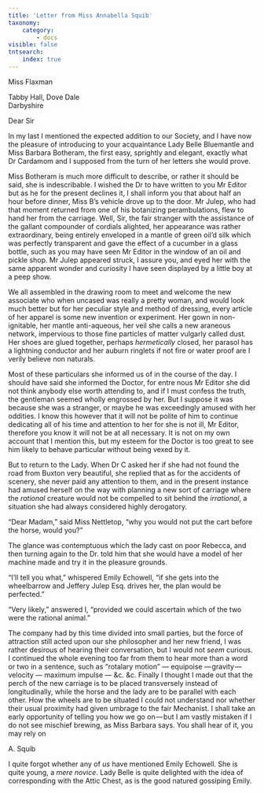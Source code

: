 ```yaml
---
title: 'Letter from Miss Annabella Squib'
taxonomy:
    category:
        - docs
visible: false
tntsearch:
    index: true
---
```

<div class="author">Miss Flaxman</div>

Tabby Hall, Dove Dale  
Darbyshire

Dear Sir

In my last I mentioned the expected addition to our Society, and I have now the pleasure of introducing to your acquaintance Lady Belle Bluemantle and Miss Barbara Botheram, the first easy, sprightly and elegant, exactly what Dr Cardamom and I supposed from the turn of her letters she would prove.  

Miss Botheram is much more difficult to describe, or rather it should be said, she is indescribable. I wished the Dr to have written to you Mr Editor but as he for the present declines it, I shall inform you that about half an hour before dinner, Miss B’s vehicle drove up to the door. Mr Julep, who had that moment returned from one of his botanizing perambulations, flew to hand her from the carriage. Well, Sir, the fair stranger with the assistance of the gallant compounder of cordials alighted, her appearance was rather extraordinary, being entirely enveloped in a mantle of green oil’d silk which was perfectly transparent and gave the effect of a cucumber in a glass bottle, such as you may have seen Mr Editor in the window of an oil and pickle shop. Mr Julep appeared struck, I assure you, and eyed her with the same apparent wonder and curiosity I have seen displayed by a little boy at a peep show.  

We all assembled in the drawing room to meet and welcome the new associate who when uncased was really a pretty woman, and would look much better but for her peculiar style and method of dressing, every article of her apparel is some new invention or experiment. Her gown in non-ignitable, her mantle anti-aqueous, her veil she calls a new araneous network, impervious to those fine particles of matter vulgarly called dust. Her shoes are glued together, perhaps *hermetically* closed, her parasol has a lightning conductor and her auburn ringlets if not fire or water proof are I verily believe non naturals.  

Most of these particulars she informed us of in the course of the day. I should have said she informed the Doctor, for entre nous Mr Editor she did not think anybody else worth attending to, and if I must confess the truth, the gentleman seemed wholly engrossed by her. But I suppose it was because she was a stranger, or maybe he was exceedingly amused with her oddities. I know this however that it will not be polite of him to continue dedicating all of his time and attention to her for she is not ill, Mr Editor, therefore you know it will not be at all necessary. It is not on my own account that I mention this, but my esteem for the Doctor is too great to see him likely to behave particular without being vexed by it.  

But to return to the Lady. When Dr C asked her if she had not found the road from Buxton very beautiful, she replied that as for the accidents of scenery, she never paid any attention to them, and in the present instance had amused herself on the way with planning a new sort of carriage where the *rational* creature would not be compelled to sit behind the *irrational*, a situation she had always considered highly derogatory.

“Dear Madam,” said Miss Nettletop, “why you would not put the cart before the horse, would you?”

The glance was contemptuous which the lady cast on poor Rebecca, and then turning again to the Dr. told him that she would have a model of her machine made and try it in the pleasure grounds.  

“I’ll tell you what,” whispered Emily Echowell, “if she gets into the wheelbarrow and Jeffery Julep Esq. drives her, the plan would be perfected.”  

“Very likely,” answered I, “provided we could ascertain which of the two were the rational animal.”  

The company had by this time divided into small parties, but the force of attraction still acted upon our she philosopher and her new friend, I was rather desirous of hearing their conversation, but I would not *seem* curious. I continued the whole evening too far from them to hear more than a word or two in a sentence, such as “rotalary motion” — equipoise — gravity — velocity — maximum impulse — &c. &c. Finally I thought I made out that the perch of the new carriage is to be placed transversely instead of longitudinally, while the horse and the lady are to be parallel with each other. How the wheels are to be situated I could not understand nor whether their usual proximity had given umbrage to the fair Mechanist. I shall take an early opportunity of telling you how we go on — but I am vastly mistaken if I do not see mischief brewing, as Miss Barbara says. You shall hear of it, you may rely on 

A. Squib

I quite forgot whether any of *us* have mentioned Emily Echowell. She is quite young, a *mere novice*. Lady Belle is quite delighted with the idea of corresponding with the Attic Chest, as is the good natured gossiping Emily.